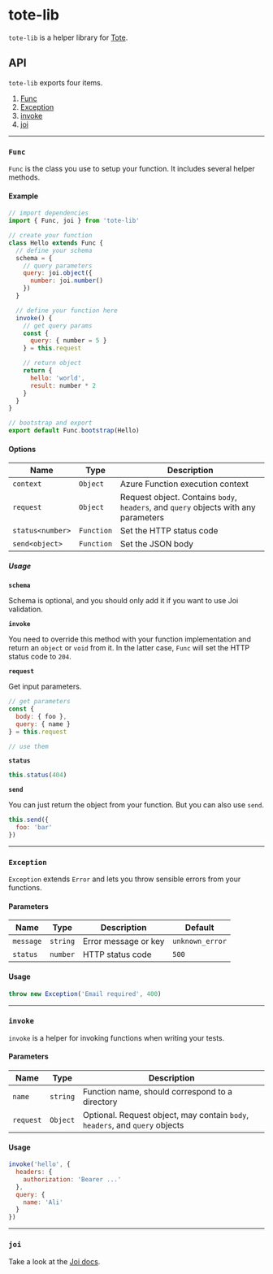 # tote-lib

`tote-lib` is a helper library for [Tote](https://github.com/alizahid/tote).

## API

`tote-lib` exports four items.

1. [Func](#func)
2. [Exception](#exception)
3. [invoke](#invoke)
4. [joi](#joi)

---

### `Func`

`Func` is the class you use to setup your function. It includes several helper methods.

#### Example

```javascript
// import dependencies
import { Func, joi } from 'tote-lib'

// create your function
class Hello extends Func {
  // define your schema
  schema = {
    // query parameters
    query: joi.object({
      number: joi.number()
    })
  }

  // define your function here
  invoke() {
    // get query params
    const {
      query: { number = 5 }
    } = this.request

    // return object
    return {
      hello: 'world',
      result: number * 2
    }
  }
}

// bootstrap and export
export default Func.bootstrap(Hello)
```

#### Options

| Name             | Type       | Description                                                                         |
| ---------------- | ---------- | ----------------------------------------------------------------------------------- |
| `context`        | `Object`   | Azure Function execution context                                                    |
| `request`        | `Object`   | Request object. Contains `body`, `headers`, and `query` objects with any parameters |
| `status<number>` | `Function` | Set the HTTP status code                                                            |
| `send<object>`   | `Function` | Set the JSON body                                                                   |

##### Usage

**`schema`**

Schema is optional, and you should only add it if you want to use Joi validation.

**`invoke`**

You need to override this method with your function implementation and return an `object` or `void` from it. In the latter case, `Func` will set the HTTP status code to `204`.

**`request`**

Get input parameters.

```javascript
// get parameters
const {
  body: { foo },
  query: { name }
} = this.request

// use them
```

**`status`**

```javascript
this.status(404)
```

**`send`**

You can just return the object from your function. But you can also use `send`.

```javascript
this.send({
  foo: 'bar'
})
```

---

### `Exception`

`Exception` extends `Error` and lets you throw sensible errors from your functions.

#### Parameters

| Name      | Type     | Description          | Default         |
| --------- | -------- | -------------------- | --------------- |
| `message` | `string` | Error message or key | `unknown_error` |
| `status`  | `number` | HTTP status code     | `500`           |

#### Usage

```javascript
throw new Exception('Email required', 400)
```

---

### `invoke`

`invoke` is a helper for invoking functions when writing your tests.

#### Parameters

| Name      | Type     | Description                                                                  |
| --------- | -------- | ---------------------------------------------------------------------------- |
| `name`    | `string` | Function name, should correspond to a directory                              |
| `request` | `Object` | Optional. Request object, may contain `body`, `headers`, and `query` objects |

#### Usage

```javascript
invoke('hello', {
  headers: {
    authorization: 'Bearer ...'
  },
  query: {
    name: 'Ali'
  }
})
```

---

### `joi`

Take a look at the [Joi docs](https://github.com/hapijs/joi).
